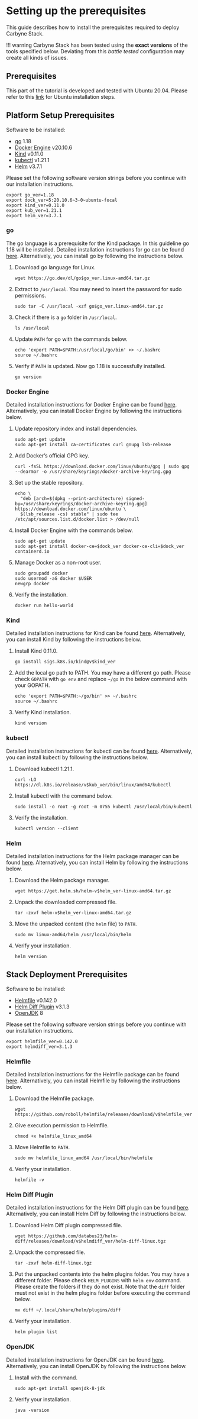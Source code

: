 # Setting up the prerequisites

This guide describes how to install the prerequisites required to deploy Carbyne Stack.

!!! warning
    Carbyne Stack has been tested using the **exact versions** of the tools
    specified below. Deviating from this _battle tested_ configuration may
    create all kinds of issues.

## Prerequisites

This part of the tutorial is developed and tested with Ubuntu 20.04. Please refer to this [link](https://ubuntu.com/tutorials/install-ubuntu-desktop) for Ubuntu installation steps.

## Platform Setup Prerequisites

Software to be installed:

- [go](https://go.dev/doc/install) 1.18
- [Docker Engine](https://docs.docker.com/engine/install/ubuntu/) v20.10.6
- [Kind](https://kind.sigs.k8s.io/) v0.11.0
- [kubectl](https://kubernetes.io/docs/tasks/tools/install-kubectl-linux/) v1.21.1
- [Helm](https://helm.sh/docs/intro/install/) v3.7.1

Please set the following software version strings before you continue with our installation instructions.

```shell
export go_ver=1.18
export dock_ver=5:20.10.6~3-0~ubuntu-focal
export kind_ver=0.11.0
export kub_ver=1.21.1
export helm_ver=3.7.1
```

### go

The go language is a prerequisite for the Kind package. In this guideline go 1.18 will be installed. Detailed installation instructions for go can be found [here](https://go.dev/doc/install). Alternatively, you can install go by following the instructions below.

1. Download go language for Linux.

    ```shell
    wget https://go.dev/dl/go$go_ver.linux-amd64.tar.gz
    ```

2. Extract to `/usr/local`. You may need to insert the password for sudo permissions.

    ```shell
    sudo tar -C /usr/local -xzf go$go_ver.linux-amd64.tar.gz
    ```

3. Check if there is a `go` folder in `/usr/local`.

    ```shell
    ls /usr/local
    ```
 
4. Update `PATH` for go with the commands below.

    ```shell
    echo 'export PATH=$PATH:/usr/local/go/bin' >> ~/.bashrc
    source ~/.bashrc
    ```

5. Verify if `PATH` is updated. Now go 1.18 is successfully installed.

    ```shell
    go version
    ```

### Docker Engine

Detailed installation instructions for Docker Engine can be found [here](https://docs.docker.com/engine/install/ubuntu/). Alternatively, you can install Docker Engine by following the instructions below.

1. Update repository index and install dependencies.

    ```shell
    sudo apt-get update
    sudo apt-get install ca-certificates curl gnupg lsb-release
    ```

2. Add Docker’s official GPG key.

    ```shell
    curl -fsSL https://download.docker.com/linux/ubuntu/gpg | sudo gpg --dearmor -o /usr/share/keyrings/docker-archive-keyring.gpg
    ```

3. Set up the stable repository.

    ```shell
    echo \
      "deb [arch=$(dpkg --print-architecture) signed-by=/usr/share/keyrings/docker-archive-keyring.gpg] https://download.docker.com/linux/ubuntu \
      $(lsb_release -cs) stable" | sudo tee /etc/apt/sources.list.d/docker.list > /dev/null
    ```

4. Install Docker Engine with the commands below.

    ```shell
    sudo apt-get update
    sudo apt-get install docker-ce=$dock_ver docker-ce-cli=$dock_ver containerd.io
    ```

5. Manage Docker as a non-root user.

    ```shell
    sudo groupadd docker
    sudo usermod -aG docker $USER
    newgrp docker
    ```

6. Verify the installation.

    ```shell
    docker run hello-world
    ```

### Kind

Detailed installation instructions for Kind can be found [here](https://kind.sigs.k8s.io/). Alternatively, you can install Kind by following the instructions below.

1. Install Kind 0.11.0.

    ```shell
    go install sigs.k8s.io/kind@v$kind_ver
    ```

2. Add the local go path to PATH. You may have a different go path. Please check `GOPATH` with `go env` and replace `~/go` in the below command with your GOPATH.

    ```shell
    echo 'export PATH=$PATH:~/go/bin' >> ~/.bashrc 
    source ~/.bashrc
    ```

3. Verify Kind installation.

    ```shell
    kind version
    ```

### kubectl

Detailed installation instructions for kubectl can be found [here](https://kubernetes.io/docs/tasks/tools/install-kubectl-linux/). Alternatively, you can install kubectl by following the instructions below.

1. Download kubectl 1.21.1.

    ```shell
    curl -LO https://dl.k8s.io/release/v$kub_ver/bin/linux/amd64/kubectl
    ```

2. Install kubectl with the command below.

    ```shell
    sudo install -o root -g root -m 0755 kubectl /usr/local/bin/kubectl
    ```

3. Verify the installation.

    ```shell
    kubectl version --client
    ```

### Helm

Detailed installation instructions for the Helm package manager can be found [here](https://helm.sh/docs/intro/install/). Alternatively, you can install Helm by following the instructions below.

1. Download the Helm package manager.

    ```shell
    wget https://get.helm.sh/helm-v$helm_ver-linux-amd64.tar.gz
    ```

2. Unpack the downloaded compressed file.

    ```shell
    tar -zxvf helm-v$helm_ver-linux-amd64.tar.gz
    ```

3. Move the unpacked content (the `helm` file) to `PATH`.

    ```shell
    sudo mv linux-amd64/helm /usr/local/bin/helm
    ```

4. Verify your installation.

    ```shell
    helm version
    ```

## Stack Deployment Prerequisites

Software to be installed:

- [Helmfile](https://github.com/roboll/helmfile) v0.142.0
- [Helm Diff Plugin](https://github.com/databus23/helm-diff) v3.1.3
- [OpenJDK](https://openjdk.java.net/install/) 8

Please set the following software version strings before you continue with our installation instructions.

```shell
export helmfile_ver=0.142.0
export helmdiff_ver=3.1.3
```

### Helmfile

Detailed installation instructions for the Helmfile package can be found [here](https://github.com/roboll/helmfile). Alternatively, you can install Helmfile by following the instructions below.

1. Download the Helmfile package.

    ```shell
    wget https://github.com/roboll/helmfile/releases/download/v$helmfile_ver/helmfile_linux_amd64
    ```

2. Give execution permission to Helmfile.

    ```shell
    chmod +x helmfile_linux_amd64
    ```

3. Move Helmfile to `PATH`.

    ```shell
    sudo mv helmfile_linux_amd64 /usr/local/bin/helmfile
    ```

4. Verify your installation.

    ```shell
    helmfile -v
    ```

### Helm Diff Plugin

Detailed installation instructions for the Helm Diff plugin can be found [here](https://github.com/databus23/helm-diff). Alternatively, you can install Helm Diff by following the instructions below.

1. Download Helm Diff plugin compressed file.

    ```shell
    wget https://github.com/databus23/helm-diff/releases/download/v$helmdiff_ver/helm-diff-linux.tgz
    ```

2. Unpack the compressed file.

    ```shell
    tar -zxvf helm-diff-linux.tgz
    ```

3. Put the unpacked contents into the helm plugins folder. You may have a different folder. Please check `HELM_PLUGINS` with `helm env` command. Please create the folders if they do not exist. Note that the `diff` folder must not exist in the helm plugins folder before executing the command below.

    ```shell
    mv diff ~/.local/share/helm/plugins/diff
    ```

4. Verify your installation.

    ```shell
    helm plugin list
    ```

### OpenJDK

Detailed installation instructions for OpenJDK can be found [here](https://openjdk.java.net/install/). Alternatively, you can install OpenJDK by following the instructions below.

1. Install with the command.

    ```shell
    sudo apt-get install openjdk-8-jdk
    ```

2. Verify your installation.

    ```shell
    java -version
    ```
